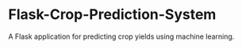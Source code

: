 # Flask-Crop-Prediction-System
A Flask application for predicting crop yields using machine learning. 
